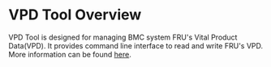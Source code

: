 # VPD Tool Overview

VPD Tool is designed for managing BMC system FRU's Vital Product Data(VPD). It
provides command line interface to read and write FRU's VPD. More information
can be found
[here](https://github.ibm.com/openbmc/openbmc/wiki/VPD-TOOL-HELPER).
